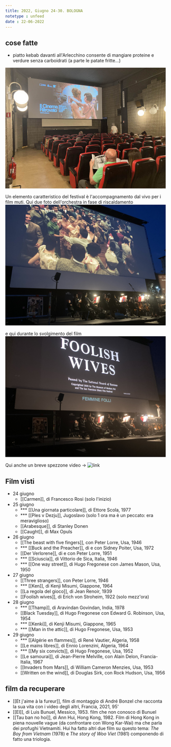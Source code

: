 ```yaml
---
title: 2022, Giugno 24-30. BOLOGNA
notetype : unfeed
date : 22-06-2022
---
```


## cose fatte
- piatto kebab davanti all'Arlecchino consente di mangiare proteine e verdure senza carboidrati (a parte le patate fritte...)

![Al festival del Cinema Ritrovato](/assets/foto/2022/bologna_festival.jpg)

Un elemento caratteristico del festival è l'accompagnamento dal vivo per i film muti. Qui due foto dell'orchestra in fase di riscaldamento
![Orchestra](assets/foto/2022/bologna_foolish_orchestra.jpeg)

e qui durante lo svolgimento del film
![Orchestra](assets/foto/2022/bologna_foolish_orchestra2.jpeg)

Qui anche un breve spezzone video -> ![link](https://1drv.ms/u/s!AuP69qmQkR8wh6wXWiyKiabumsmJnA?e=M1cqAG)


## Film visti
- 24 giugno
	- [[Carmen]], di Francesco Rosi (solo l'inizio)
- 25 giugno
	- *** [[Una giornata particolare]], di Ettore Scola, 1977
	- *** [[Ples v Dezju]], Jugoslavo (solo 1 ora ma è un peccato: era meraviglioso)
	- [[Arabesque]], di Stanley Donen
	- [[Caught]], di Max Opuls
- 26 giugno
	- [[The beast with five fingers]], con Peter Lorre, Usa, 1946
	- *** [[Buck and the Preacher]], di e con Sidney Poiter, Usa, 1972
	- [[Der Verlorene]], di e con Peter Lorre, 1951
	- *** [[Sciuscia]], di Vittorio de Sica, Italia, 1946
	- *** [[One way street]], di Hugo Fregonese con James Mason, Usa, 1950
- 27 giugno
	- [[Three strangers]], con Peter Lorre, 1946
	- *** [[Ken]], di Kenji Misumi, Giappone, 1964
	- [[La regola del gioco]], di Jean Renoir, 1939
	- [[Foolish wives]], di Erich von Stroheim, 1922 (solo mezz'ora)
- 28 giugno
	- *** [[Thamp]], di Aravindan Govindan, India, 1978
	- [[Black Tuesday]], di Hugo Fregonese con Edward G. Robinson, Usa, 1954
	- *** [[Kenki]], di Kenji Misumi, Giappone, 1965
	- *** [[Man in the attic]], di Hugo Fregonese, Usa, 1953
- 29 giugno
	- *** [[Algérie en flammes]], di René Vautier, Algeria, 1958
	- [[Le mains libres]], di Ennio Lorenzini, Algeria, 1964
	- *** [[My six convicts]], di Hugo Fregonese, Usa, 1952
	- [[Le samourai]], di Jean-Pierre Melville, con Alain Delon, Francia-Italia, 1967
	- [[Invaders from Mars]], di William Cameron Menzies, Usa, 1953
	- [[Written on the wind]], di Douglas Sirk, con Rock Hudson, Usa, 1956


## film da recuperare

- [[Et j'aime à la fureur]], film di montaggio di André Bonzel che racconta la sua vita con i video degli altri, Francia, 2021, 95' 
- [[El]], di Luis Bunuel, Messico, 1953. film che non conosco di Bunuel
- [[Tau ban no hoi]], di Ann Hui, Hong Kong, 1982. Film di Hong Kong in piena nouvelle vague (da confrontare con Wong Kar-Wai) ma che parla dei profughi Vietnamiti. Hui ha fatto altri due film su questo tema: _The Boy from Vietnam_ (1978) e _The story of Woo Viet_ (1981) componendo di fatto una triologia.
